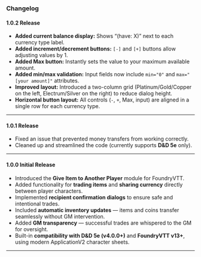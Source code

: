 ### Changelog

#### **1.0.2 Release**

* **Added current balance display:** Shows “(have: X)” next to each currency type label.
* **Added increment/decrement buttons:** `[-]` and `[+]` buttons allow adjusting values by 1.
* **Added Max button:** Instantly sets the value to your maximum available amount.
* **Added min/max validation:** Input fields now include `min="0"` and `max="[your amount]"` attributes.
* **Improved layout:** Introduced a two-column grid (Platinum/Gold/Copper on the left, Electrum/Silver on the right) to reduce dialog height.
* **Horizontal button layout:** All controls (`-`, `+`, Max, input) are aligned in a single row for each currency type.

---

#### **1.0.1 Release**

* Fixed an issue that prevented money transfers from working correctly.
* Cleaned up and streamlined the code (currently supports **D&D 5e** only).

---

#### **1.0.0 Initial Release**

* Introduced the **Give Item to Another Player** module for FoundryVTT.
* Added functionality for **trading items** and **sharing currency** directly between player characters.
* Implemented **recipient confirmation dialogs** to ensure safe and intentional trades.
* Included **automatic inventory updates** — items and coins transfer seamlessly without GM intervention.
* Added **GM transparency** — successful trades are whispered to the GM for oversight.
* Built-in **compatibility with D&D 5e (v4.0.0+)** and **FoundryVTT v13+**, using modern ApplicationV2 character sheets.

---

